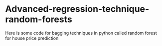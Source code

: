 # Advanced-regression-technique-random-forests
Here is some code for bagging techniques in python called random forest for house price prediction
